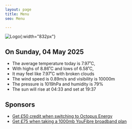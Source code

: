 ```yaml
---
layout: page
title: Menu
seo: Menu

---
```


![Logo](/images/logo.jpg){:width="832px"}

<!-- weather_marker starts -->
## On Sunday, 04 May 2025

- The average temperature today is 7.97˚C,
- With highs of 8.86˚C and lows of 6.58˚C,
- It may feel like 7.97˚C with broken clouds
- The wind speed is 0.89m/s and visibility is 10000m
- The pressure is 1019hPa and humidity is 79%
- The sun will rise at 04:33 and set at 19:37

<!-- weather_marker ends -->

## Sponsors

- [Get £50 credit when switching to Octopus Energy](https://bit.ly/3oD1nnS)
- [Get £75 when taking a 1000mb YouFibre broadband plan](https://aklam.io/91zWhU?)
